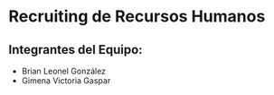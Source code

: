 # Recruiting de Recursos Humanos

## Integrantes del Equipo:

- Brian Leonel González
- Gimena Victoria Gaspar
